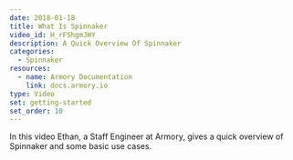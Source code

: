 ```yaml
---
date: 2018-01-18
title: What Is Spinnaker
video_id: H_rFShgmJHY
description: A Quick Overview Of Spinnaker
categories:
  - Spinnaker
resources:
  - name: Armory Documentation
    link: docs.armory.io
type: Video
set: getting-started
set_order: 10
---
```

In this video Ethan, a Staff Engineer at Armory, gives a quick overview of Spinnaker and some basic use cases. 

